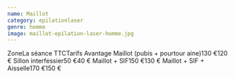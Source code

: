 ```yaml
---
name: Maillot
category: epilationlaser
genre: homme
image: maillot-epilation-laser-homme.jpg
---
```

<div class="grid grid-cols-12 gap-4 sm:text-base text-sm  max-w-[850px] text-center border border-black px-6 sm:px-12 py-8 mx-auto">
<span class="font-bold text-left col-span-6">Zone</span><span class="font-bold col-span-3">La séance TTC</span><span class="font-bold col-span-3">Tarifs Avantage</span>
<span class="text-left col-span-6">Maillot (pubis + pourtour aine)</span><span class="col-span-3">130 €</span><span class="col-span-3">120 €</span>
<span class="text-left col-span-6">Sillon interfessier</span><span class="col-span-3">50 €</span><span class="col-span-3">40 €</span>
<span class="text-left col-span-6">Maillot + SIF</span><span class="col-span-3">150 €</span><span class="col-span-3">130 €</span>
<span class="text-left col-span-6">Maillot + SIF + Aisselle</span><span class="col-span-3">170 €</span><span class="col-span-3">150 €</span>
</div>